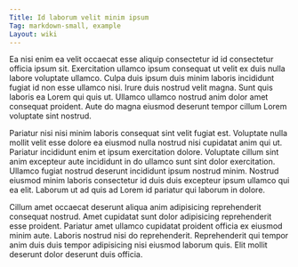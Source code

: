 ```yaml
---
Title: Id laborum velit minim ipsum
Tag: markdown-small, example
Layout: wiki
---
```

Ea nisi enim ea velit occaecat esse aliquip consectetur id id consectetur officia ipsum sit. Exercitation ullamco ipsum consequat ut velit ex duis nulla labore voluptate ullamco. Culpa duis ipsum duis minim laboris incididunt fugiat id non esse ullamco nisi. Irure duis nostrud velit magna. Sunt quis laboris ea Lorem qui quis ut. Ullamco ullamco nostrud anim dolor amet consequat proident. Aute do magna eiusmod deserunt tempor cillum Lorem voluptate sint nostrud.

Pariatur nisi nisi minim laboris consequat sint velit fugiat est. Voluptate nulla mollit velit esse dolore ea eiusmod nulla nostrud nisi cupidatat anim qui ut. Pariatur incididunt enim et ipsum exercitation dolore. Voluptate cillum sint anim excepteur aute incididunt in do ullamco sunt sint dolor exercitation. Ullamco fugiat nostrud deserunt incididunt ipsum nostrud minim. Nostrud eiusmod minim laboris consectetur id duis duis excepteur ipsum ullamco qui ea elit. Laborum ut ad quis ad Lorem id pariatur qui laborum in dolore.

Cillum amet occaecat deserunt aliqua anim adipisicing reprehenderit consequat nostrud. Amet cupidatat sunt dolor adipisicing reprehenderit esse proident. Pariatur amet ullamco cupidatat proident officia ex eiusmod minim aute. Laboris nostrud nisi do reprehenderit. Reprehenderit qui tempor anim duis duis tempor adipisicing nisi eiusmod laborum quis. Elit mollit deserunt dolor deserunt duis officia.